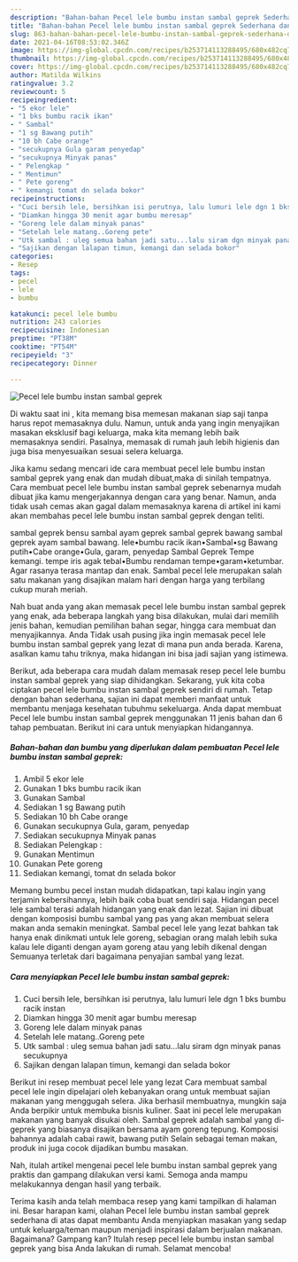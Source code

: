 ```yaml
---
description: "Bahan-bahan Pecel lele bumbu instan sambal geprek Sederhana dan Mudah Dibuat"
title: "Bahan-bahan Pecel lele bumbu instan sambal geprek Sederhana dan Mudah Dibuat"
slug: 863-bahan-bahan-pecel-lele-bumbu-instan-sambal-geprek-sederhana-dan-mudah-dibuat
date: 2021-04-16T08:53:02.346Z
image: https://img-global.cpcdn.com/recipes/b253714113288495/680x482cq70/pecel-lele-bumbu-instan-sambal-geprek-foto-resep-utama.jpg
thumbnail: https://img-global.cpcdn.com/recipes/b253714113288495/680x482cq70/pecel-lele-bumbu-instan-sambal-geprek-foto-resep-utama.jpg
cover: https://img-global.cpcdn.com/recipes/b253714113288495/680x482cq70/pecel-lele-bumbu-instan-sambal-geprek-foto-resep-utama.jpg
author: Matilda Wilkins
ratingvalue: 3.2
reviewcount: 5
recipeingredient:
- "5 ekor lele"
- "1 bks bumbu racik ikan"
- " Sambal"
- "1 sg Bawang putih"
- "10 bh Cabe orange"
- "secukupnya Gula garam penyedap"
- "secukupnya Minyak panas"
- " Pelengkap "
- " Mentimun"
- " Pete goreng"
- " kemangi tomat dn selada bokor"
recipeinstructions:
- "Cuci bersih lele, bersihkan isi perutnya, lalu lumuri lele dgn 1 bks bumbu racik instan"
- "Diamkan hingga 30 menit agar bumbu meresap"
- "Goreng lele dalam minyak panas"
- "Setelah lele matang..Goreng pete"
- "Utk sambal : uleg semua bahan jadi satu...lalu siram dgn minyak panas secukupnya"
- "Sajikan dengan lalapan timun, kemangi dan selada bokor"
categories:
- Resep
tags:
- pecel
- lele
- bumbu

katakunci: pecel lele bumbu 
nutrition: 243 calories
recipecuisine: Indonesian
preptime: "PT38M"
cooktime: "PT54M"
recipeyield: "3"
recipecategory: Dinner

---
```



![Pecel lele bumbu instan sambal geprek](https://img-global.cpcdn.com/recipes/b253714113288495/680x482cq70/pecel-lele-bumbu-instan-sambal-geprek-foto-resep-utama.jpg)

Di waktu  saat ini , kita memang bisa memesan makanan siap saji tanpa harus repot memasaknya dulu. Namun, untuk anda yang ingin menyajikan masakan eksklusif bagi keluarga, maka kita memang lebih baik memasaknya sendiri. Pasalnya, memasak di rumah jauh lebih higienis dan juga bisa menyesuaikan sesuai selera keluarga.

Jika kamu sedang mencari ide cara membuat pecel lele bumbu instan sambal geprek yang enak dan mudah dibuat,maka di sinilah tempatnya. Cara membuat pecel lele bumbu instan sambal geprek  sebenarnya mudah dibuat jika kamu mengerjakannya dengan cara yang benar. Namun, anda tidak usah cemas akan gagal dalam memasaknya 
karena di artikel ini kami akan membahas pecel lele bumbu instan sambal geprek dengan teliti.  

sambal geprek bensu sambal ayam geprek sambal geprek bawang sambal geprek ayam sambal bawang. lele•bumbu racik ikan•Sambal•sg Bawang putih•Cabe orange•Gula, garam, penyedap Sambal Geprek Tempe kemangi. tempe iris agak tebal•Bumbu rendaman tempe•garam•ketumbar. Agar rasanya terasa mantap dan enak. Sambal pecel lele merupakan salah satu makanan yang disajikan malam hari dengan harga yang terbilang cukup murah meriah.

Nah buat anda yang akan memasak pecel lele bumbu instan sambal geprek yang enak, ada beberapa langkah yang bisa dilakukan, mulai dari memilih jenis bahan, kemudian pemilihan bahan segar, hingga cara membuat dan menyajikannya. Anda Tidak usah pusing jika ingin memasak pecel lele bumbu instan sambal geprek yang lezat di mana pun anda berada. Karena, asalkan kamu  tahu triknya, maka hidangan ini bisa jadi sajian yang istimewa.

Berikut, ada beberapa cara mudah dalam memasak resep pecel lele bumbu instan sambal geprek yang siap dihidangkan. Sekarang, yuk kita coba ciptakan pecel lele bumbu instan sambal geprek sendiri di rumah. Tetap dengan bahan sederhana, sajian ini dapat memberi manfaat untuk membantu menjaga kesehatan tubuhmu sekeluarga. Anda dapat membuat Pecel lele bumbu instan sambal geprek menggunakan 11 jenis bahan dan 6 tahap pembuatan. Berikut ini cara untuk menyiapkan hidangannya.

<!--inarticleads1-->

##### Bahan-bahan dan bumbu yang diperlukan dalam pembuatan Pecel lele bumbu instan sambal geprek:

1. Ambil 5 ekor lele
1. Gunakan 1 bks bumbu racik ikan
1. Gunakan  Sambal
1. Sediakan 1 sg Bawang putih
1. Sediakan 10 bh Cabe orange
1. Gunakan secukupnya Gula, garam, penyedap
1. Sediakan secukupnya Minyak panas
1. Sediakan  Pelengkap :
1. Gunakan  Mentimun
1. Gunakan  Pete goreng
1. Sediakan  kemangi, tomat dn selada bokor


Memang bumbu pecel instan mudah didapatkan, tapi kalau ingin yang terjamin kebersihannya, lebih baik coba buat sendiri saja. Hidangan pecel lele sambal terasi adalah hidangan yang enak dan lezat. Sajian ini dibuat dengan komposisi bumbu sambal yang pas yang akan membuat selera makan anda semakin meningkat. Sambal pecel lele yang lezat bahkan tak hanya enak dinikmati untuk lele goreng, sebagian orang malah lebih suka kalau lele diganti dengan ayam goreng atau yang lebih dikenal dengan Semuanya terletak dari bagaimana penyajian sambal yang lezat. 

<!--inarticleads2-->

##### Cara menyiapkan Pecel lele bumbu instan sambal geprek:

1. Cuci bersih lele, bersihkan isi perutnya, lalu lumuri lele dgn 1 bks bumbu racik instan
1. Diamkan hingga 30 menit agar bumbu meresap
1. Goreng lele dalam minyak panas
1. Setelah lele matang..Goreng pete
1. Utk sambal : uleg semua bahan jadi satu...lalu siram dgn minyak panas secukupnya
1. Sajikan dengan lalapan timun, kemangi dan selada bokor


Berikut ini resep membuat pecel lele yang lezat Cara membuat sambal pecel lele ingin dipelajari oleh kebanyakan orang untuk membuat sajian makanan yang menggugah selera. Jika berhasil membuatnya, mungkin saja Anda berpikir untuk membuka bisnis kuliner. Saat ini pecel lele merupakan makanan yang banyak disukai oleh. Sambal geprek adalah sambal yang di-geprek yang biasanya disajikan bersama ayam goreng tepung. Komposisi bahannya adalah cabai rawit, bawang putih Selain sebagai teman makan, produk ini juga cocok dijadikan bumbu masakan. 

Nah, itulah artikel mengenai  pecel lele bumbu instan sambal geprek  yang praktis dan gampang dilakukan versi kami. Semoga anda mampu melakukannya dengan hasil yang terbaik. 

Terima kasih anda telah membaca resep yang kami tampilkan di halaman ini. Besar harapan kami, olahan  Pecel lele bumbu instan sambal geprek sederhana di atas dapat membantu Anda menyiapkan masakan yang sedap untuk keluarga/teman maupun menjadi inspirasi dalam berjualan makanan. Bagaimana? Gampang kan? Itulah resep pecel lele bumbu instan sambal geprek yang bisa Anda lakukan di rumah. Selamat mencoba!

